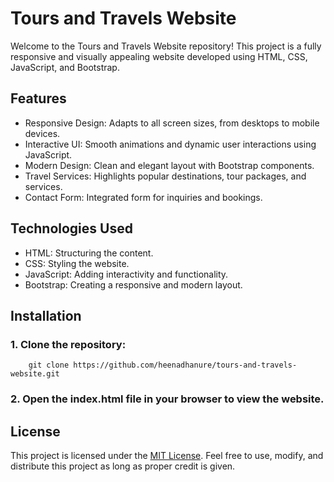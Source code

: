 # Tours and Travels Website
Welcome to the Tours and Travels Website repository! This project is a fully responsive and visually appealing website developed using HTML, CSS, JavaScript, and Bootstrap.

## Features
- Responsive Design: Adapts to all screen sizes, from desktops to mobile devices.
- Interactive UI: Smooth animations and dynamic user interactions using JavaScript.
- Modern Design: Clean and elegant layout with Bootstrap components.
- Travel Services: Highlights popular destinations, tour packages, and services.
- Contact Form: Integrated form for inquiries and bookings.

## Technologies Used
- HTML: Structuring the content.
- CSS: Styling the website.
- JavaScript: Adding interactivity and functionality.
- Bootstrap: Creating a responsive and modern layout.

## Installation 
### 1. Clone the repository:
        git clone https://github.com/heenadhanure/tours-and-travels-website.git
### 2. Open the index.html file in your browser to view the website.

## License
This project is licensed under the [MIT License](LICENSE). Feel free to use, modify, and distribute this project as long as proper credit is given.

